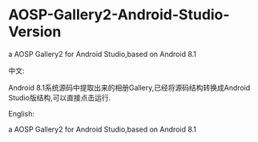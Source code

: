 # AOSP-Gallery2-Android-Studio-Version
a AOSP Gallery2 for Android Studio,based on Android 8.1

中文:

Android 8.1系统源码中提取出来的相册Gallery,已经将源码结构转换成Android Studio版结构,可以直接点击运行.

English:

a AOSP Gallery2 for Android Studio,based on Android 8.1
